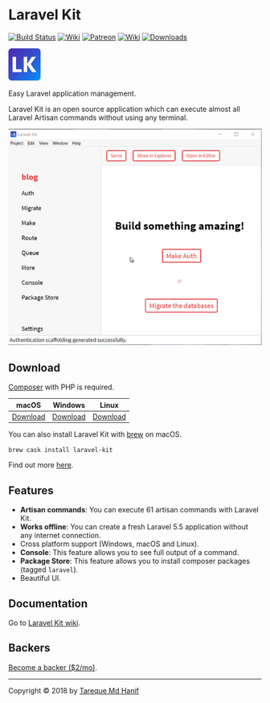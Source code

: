 # Laravel Kit

[![Build Status](https://travis-ci.org/tarequemdhanif/laravel-kit.svg?branch=master)](https://travis-ci.org/tarequemdhanif/laravel-kit) [![Wiki](https://img.shields.io/badge/wiki-available-brightgreen.svg)](https://github.com/tarequemdhanif/laravel-kit/wiki) [![Patreon](https://img.shields.io/badge/support-patreon-orange.svg)](https://patreon.com/tarequemdhanif) [![Wiki](https://img.shields.io/badge/donate-paypal-blue.svg)](https://paypal.me/tarequemdhanif) [![Downloads](https://img.shields.io/badge/dynamic/json.svg?label=downloads&colorB=824ED2&prefix=&suffix=&query=$.downloads&uri=https%3A%2F%2Flk--c2p9jtxghlw9.runkit.sh%2Fdownloads)](#download)

![Logo](build/icons/png/64x64.png)

Easy Laravel application management.

Laravel Kit is an open source application which can execute almost all Laravel Artisan commands without using any terminal.



![Main](lk.gif)



## Download

[Composer](https://getcomposer.org) with PHP is required.

| macOS                                    | Windows                                  | Linux                                    |
| ---------------------------------------- | ---------------------------------------- | ---------------------------------------- |
| [Download](https://github.com/tarequemdhanif/laravel-kit/releases/download/v1.2.2/laravel-kit-1.2.2-mac.zip) | [Download](https://github.com/tarequemdhanif/laravel-kit/releases/download/v1.2.2/laravel-kit-setup-1.2.2.exe) | [Download](https://github.com/tarequemdhanif/laravel-kit/releases/download/v1.2.2/laravel-kit-1.2.2-x86_64.AppImage) |

You can also install Laravel Kit with [brew](https://caskroom.github.io/) on macOS.

    brew cask install laravel-kit

Find out more [here](https://github.com/tarequemdhanif/laravel-kit/releases/latest).



## Features

* **Artisan commands**: You can execute 61 artisan commands with Laravel Kit.
* **Works offline**: You can create a fresh Laravel 5.5 application without any internet connection.
* Cross platform support (Windows, macOS and Linux).
* **Console**: This feature allows you to see full output of a command.
* **Package Store**: This feature allows you to install composer packages (tagged `laravel`).
* Beautiful UI.




## Documentation

Go to [Laravel Kit wiki](https://github.com/tarequemdhanif/laravel-kit/wiki).



## Backers

[Become a backer ($2/mo)](https://patreon.com/tarequemdhanif).

------

Copyright © 2018 by [Tareque Md Hanif](https://github.com/tarequemdhanif)

